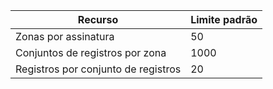 
| Recurso | Limite padrão 
--- | ---
| Zonas por assinatura | 50
| Conjuntos de registros por zona| 1000
| Registros por conjunto de registros| 20
 

<!---HONumber=August15_HO6-->